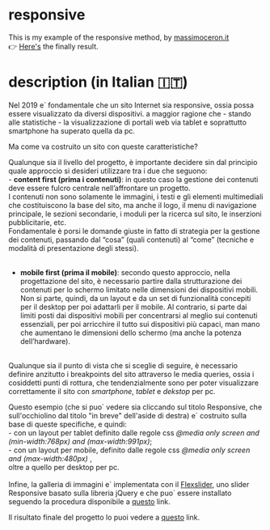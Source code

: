 # responsive

This is my example of the responsive method, by <a href="http://www.massimoceron.it" target="_blank">massimoceron.it</a><br>
👉 <a href="http://ceron.altervista.org/corso-web-2.0/my-site/erika/responsive-vf-base-lezione-20/index.html" target="_blank">Here's</a> the finally result. 
<br>

# description (in Italian 🇮🇹)

 <p>Nel 2019 e&grave; fondamentale che un sito Internet sia responsive, ossia possa essere visualizzato da diversi dispositivi. a maggior ragione che - stando alle statistiche - la visualizzazione di portali web via tablet e soprattutto smartphone ha superato quella da pc.</p>
                                <p>Ma come va costruito un sito con queste caratteristiche?</p>
                            	<p>Qualunque sia il livello del progetto, è importante decidere sin dal principio quale
approccio si desideri utilizzare tra i due che seguono:<br>
- <b>content first (prima i contenuti)</b>: in questo caso la gestione dei contenuti deve essere fulcro centrale nell’affrontare un progetto.<br>I contenuti non sono solamente le immagini, i testi e gli elementi multimediali che costituiscono la base del sito, ma anche il logo, il menu di navigazione principale, le sezioni secondarie, i moduli per la ricerca sul sito, le inserzioni pubblicitarie, etc. <br>Fondamentale è porsi le domande giuste in fatto di strategia per la gestione dei contenuti, passando dal “cosa” (quali contenuti) al “come” (tecniche e modalità di presentazione degli stessi).<br><br>

- <b>mobile first (prima il mobile)</b>: secondo questo approccio, nella progettazione del sito, è necessario partire dalla strutturazione dei contenuti per lo schermo limitato nelle dimensioni dei dispositivi mobili. <br>Non si parte, quindi, da un layout e da un set di funzionalità concepiti per il desktop per poi adattarli per il mobile. Al contrario, si parte dai limiti posti dai dispositivi mobili per concentrarsi al meglio sui contenuti essenziali, per poi arricchire il tutto sui dispositivi più capaci, man mano che aumentano le dimensioni dello schermo (ma anche la potenza dell’hardware).<br><br>

Qualunque sia il punto di vista che si sceglie di seguire, è necessario definire anzitutto i breakpoints del sito attraverso le media queries, ossia i cosiddetti punti di rottura, che tendenzialmente sono per poter visualizzare correttamente il sito con <i>smartphone</i>, <i>tablet</i> e <i>dekstop</i> per pc.</p>
                <p><p>Questo esempio (che si puo&grave; vedere sia cliccando sul titolo Responsive, che sull'occhiolino dal titolo "in breve" dell'aside di destra) e&grave; costruito sulla base di queste specifiche, e quindi:<br>- con un layout per tablet definito dalle regole css
<i>@media only screen and (min-width:768px) and (max-width:991px)</i>;<br>- con un layout per mobile, definito dalle regole css <i>@media only screen and (max-width:480px)</i> ,<br>oltre a quello per desktop per pc.<br><br>Infine, la galleria di immagini e&grave; implementata con il <a href="https://github.com/woocommerce/FlexSlider" target="_blank">Flexslider</a>, uno slider Responsive basato sulla libreria jQuery e che puo&grave; essere installato seguendo la procedura disponibile a <a href="http://www.thomasmoore.it/webdesign/js/flexslider.asp" target="_blank">questo</a> link.</p>
<p>Il risultato finale del progetto lo puoi vedere a <a href="http://ceron.altervista.org/corso-web-2.0/my-site/erika/responsive-vf-base-lezione-20/index.html" target="_blank">questo</a> link.</p>
